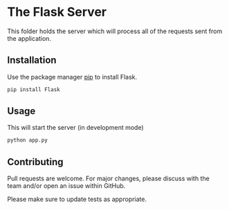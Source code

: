 # The Flask Server

This folder holds the server which will process all of the requests sent from the application.

## Installation

Use the package manager [pip](https://pip.pypa.io/en/stable/) to install Flask.

```bash
pip install Flask
```

## Usage

This will start the server (in development mode)

```bash
python app.py
```

## Contributing
Pull requests are welcome. For major changes, please discuss with the team and/or open an issue within GitHub.

Please make sure to update tests as appropriate.